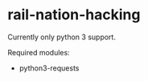 rail-nation-hacking
===================

Currently only python 3 support.

Required modules:
- python3-requests
